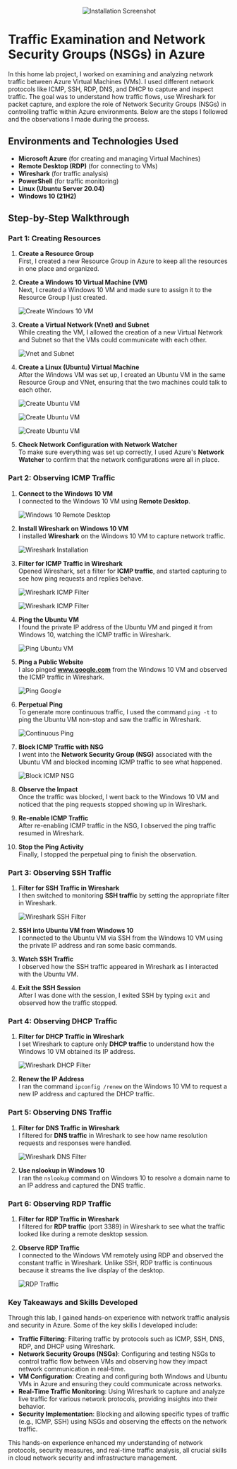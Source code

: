<p align="center">
  <img src="https://github.com/Jalal-Hatamleh/Azure-NSG/blob/main/images/1.png?raw=true" alt="Installation Screenshot"/>
</p>

# Traffic Examination and Network Security Groups (NSGs) in Azure

In this home lab project, I worked on examining and analyzing network traffic between Azure Virtual Machines (VMs). I used different network protocols like ICMP, SSH, RDP, DNS, and DHCP to capture and inspect traffic. The goal was to understand how traffic flows, use Wireshark for packet capture, and explore the role of Network Security Groups (NSGs) in controlling traffic within Azure environments. Below are the steps I followed and the observations I made during the process.

## Environments and Technologies Used

- **Microsoft Azure** (for creating and managing Virtual Machines)
- **Remote Desktop (RDP)** (for connecting to VMs)
- **Wireshark** (for traffic analysis)
- **PowerShell** (for traffic monitoring)
- **Linux (Ubuntu Server 20.04)**
- **Windows 10 (21H2)**

## Step-by-Step Walkthrough

### Part 1: Creating Resources

1. **Create a Resource Group**  
   First, I created a new Resource Group in Azure to keep all the resources in one place and organized.

2. **Create a Windows 10 Virtual Machine (VM)**  
   Next, I created a Windows 10 VM and made sure to assign it to the Resource Group I just created.

   ![Create Windows 10 VM](https://github.com/Jalal-Hatamleh/Azure-NSG/blob/main/images/2.png?raw=true)

3. **Create a Virtual Network (Vnet) and Subnet**  
   While creating the VM, I allowed the creation of a new Virtual Network and Subnet so that the VMs could communicate with each other.

   ![Vnet and Subnet](https://github.com/Jalal-Hatamleh/Azure-NSG/blob/main/images/3.png?raw=true)

4. **Create a Linux (Ubuntu) Virtual Machine**  
   After the Windows VM was set up, I created an Ubuntu VM in the same Resource Group and VNet, ensuring that the two machines could talk to each other.

   ![Create Ubuntu VM](https://github.com/Jalal-Hatamleh/Azure-NSG/blob/main/images/4.png?raw=true)
   
   ![Create Ubuntu VM](https://github.com/Jalal-Hatamleh/Azure-NSG/blob/main/images/5.png?raw=true)
   
   ![Create Ubuntu VM](https://github.com/Jalal-Hatamleh/Azure-NSG/blob/main/images/6.png?raw=true)

5. **Check Network Configuration with Network Watcher**  
   To make sure everything was set up correctly, I used Azure's **Network Watcher** to confirm that the network configurations were all in place.


### Part 2: Observing ICMP Traffic

1. **Connect to the Windows 10 VM**  
   I connected to the Windows 10 VM using **Remote Desktop**.

   ![Windows 10 Remote Desktop](https://github.com/Jalal-Hatamleh/Azure-NSG/blob/main/images/7.png?raw=true)

2. **Install Wireshark on Windows 10 VM**  
   I installed **Wireshark** on the Windows 10 VM to capture network traffic.

   ![Wireshark Installation](https://github.com/Jalal-Hatamleh/Azure-NSG/blob/main/images/8.png?raw=true)

3. **Filter for ICMP Traffic in Wireshark**  
   Opened Wireshark, set a filter for **ICMP traffic**, and started capturing to see how ping requests and replies behave.

   ![Wireshark ICMP Filter](https://github.com/Jalal-Hatamleh/Azure-NSG/blob/main/images/9.png?raw=true)
   
   ![Wireshark ICMP Filter](https://github.com/Jalal-Hatamleh/Azure-NSG/blob/main/images/10.png?raw=true)

4. **Ping the Ubuntu VM**  
   I found the private IP address of the Ubuntu VM and pinged it from Windows 10, watching the ICMP traffic in Wireshark.

   ![Ping Ubuntu VM](https://github.com/Jalal-Hatamleh/Azure-NSG/blob/main/images/11.png?raw=true)

5. **Ping a Public Website**  
   I also pinged **www.google.com** from the Windows 10 VM and observed the ICMP traffic in Wireshark.

   ![Ping Google](https://github.com/Jalal-Hatamleh/Azure-NSG/blob/main/images/12.png?raw=true)

6. **Perpetual Ping**  
   To generate more continuous traffic, I used the command `ping -t` to ping the Ubuntu VM non-stop and saw the traffic in Wireshark.

   ![Continuous Ping](https://github.com/Jalal-Hatamleh/Azure-NSG/blob/main/images/13.png?raw=true)

7. **Block ICMP Traffic with NSG**  
   I went into the **Network Security Group (NSG)** associated with the Ubuntu VM and blocked incoming ICMP traffic to see what happened.

   ![Block ICMP NSG](https://github.com/Jalal-Hatamleh/Azure-NSG/blob/main/images/14.png?raw=true)

8. **Observe the Impact**  
   Once the traffic was blocked, I went back to the Windows 10 VM and noticed that the ping requests stopped showing up in Wireshark.

9. **Re-enable ICMP Traffic**  
   After re-enabling ICMP traffic in the NSG, I observed the ping traffic resumed in Wireshark.


10. **Stop the Ping Activity**  
   Finally, I stopped the perpetual ping to finish the observation.

### Part 3: Observing SSH Traffic

1. **Filter for SSH Traffic in Wireshark**  
   I then switched to monitoring **SSH traffic** by setting the appropriate filter in Wireshark.

   ![Wireshark SSH Filter](https://github.com/Jalal-Hatamleh/Azure-NSG/blob/main/images/15.png?raw=true)

2. **SSH into Ubuntu VM from Windows 10**  
   I connected to the Ubuntu VM via SSH from the Windows 10 VM using the private IP address and ran some basic commands.


3. **Watch SSH Traffic**  
   I observed how the SSH traffic appeared in Wireshark as I interacted with the Ubuntu VM.


4. **Exit the SSH Session**  
   After I was done with the session, I exited SSH by typing `exit` and observed how the traffic stopped.

### Part 4: Observing DHCP Traffic

1. **Filter for DHCP Traffic in Wireshark**  
   I set Wireshark to capture only **DHCP traffic** to understand how the Windows 10 VM obtained its IP address.

   ![Wireshark DHCP Filter](https://github.com/Jalal-Hatamleh/Azure-NSG/blob/main/images/16.png?raw=true)

2. **Renew the IP Address**  
   I ran the command `ipconfig /renew` on the Windows 10 VM to request a new IP address and captured the DHCP traffic.


### Part 5: Observing DNS Traffic

1. **Filter for DNS Traffic in Wireshark**  
   I filtered for **DNS traffic** in Wireshark to see how name resolution requests and responses were handled.

   ![Wireshark DNS Filter](https://github.com/Jalal-Hatamleh/Azure-NSG/blob/main/images/17.png?raw=true)

2. **Use nslookup in Windows 10**  
   I ran the `nslookup` command on Windows 10 to resolve a domain name to an IP address and captured the DNS traffic.


### Part 6: Observing RDP Traffic

1. **Filter for RDP Traffic in Wireshark**  
   I filtered for **RDP traffic** (port 3389) in Wireshark to see what the traffic looked like during a remote desktop session.


2. **Observe RDP Traffic**  
   I connected to the Windows VM remotely using RDP and observed the constant traffic in Wireshark. Unlike SSH, RDP traffic is continuous because it streams the live display of the desktop.

   ![RDP Traffic](https://github.com/Jalal-Hatamleh/Azure-NSG/blob/main/images/18.png?raw=true)

### Key Takeaways and Skills Developed

Through this lab, I gained hands-on experience with network traffic analysis and security in Azure. Some of the key skills I developed include:

- **Traffic Filtering**: Filtering traffic by protocols such as ICMP, SSH, DNS, RDP, and DHCP using Wireshark.
- **Network Security Groups (NSGs)**: Configuring and testing NSGs to control traffic flow between VMs and observing how they impact network communication in real-time.
- **VM Configuration**: Creating and configuring both Windows and Ubuntu VMs in Azure and ensuring they could communicate across networks.
- **Real-Time Traffic Monitoring**: Using Wireshark to capture and analyze live traffic for various network protocols, providing insights into their behavior.
- **Security Implementation**: Blocking and allowing specific types of traffic (e.g., ICMP, SSH) using NSGs and observing the effects on the network traffic.

This hands-on experience enhanced my understanding of network protocols, security measures, and real-time traffic analysis, all crucial skills in cloud network security and infrastructure management.
